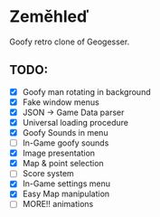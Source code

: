 # Zeměhleď

Goofy retro clone of Geogesser.

## TODO:

- [X] Goofy man rotating in background
- [X] Fake window menus
- [X] JSON -> Game Data parser
- [X] Universal loading procedure
- [X] Goofy Sounds in menu
- [ ] In-Game goofy sounds
- [X] Image presentation
- [X] Map & point selection
- [ ] Score system
- [X] In-Game settings menu
- [X] Easy Map manipulation
- [ ] MORE!! animations
